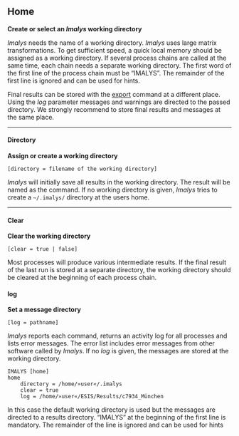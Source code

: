## Home

**Create or select an *Imalys* working directory**

*Imalys* needs the name of a working directory. *Imalys* uses large matrix transformations. To get sufficient speed, a quick local memory should be assigned as a working directory. If several process chains are called at the same time, each chain needs a separate working directory. The first word of the first line of the process chain must be “IMALYS”. The remainder of the first line is ignored and can be used for hints.

Final results can be stored with the [export](11_Export.md) command at a different place. Using the *log* parameter messages and warnings are directed to the passed directory. We strongly recommend to store final results and messages at the same place. 

------

#### Directory

**Assign or create a working directory**

`[directory = filename of the working directory]`

*Imalys* will initially save all results in the working directory. The result will be named as the command. If no working directory is given, *Imalys* tries to create a `~/.imalys/` directory at the users home.

------

#### Clear

**Clear the working directory**

`[clear = true | false]`

Most processes will produce various intermediate results. If the final result of the last run is stored at a separate directory, the working directory should be cleared at the beginning of each process chain.

#### log

**Set a message directory**

`[log = pathname]`

*Imalys* reports each command, returns an activity log for all processes and lists error messages. The error list includes error messages from other software called by *Imalys*. If no *log* is given, the messages are stored at the working directory.

```
IMALYS [home]
home
	directory = /home/»user«/.imalys
	clear = true
	log = /home/»user«/ESIS/Results/c7934_München
```

In this case the default working directory is used but the messages are directed to a results directory. “IMALYS” at the beginning of the first line is mandatory. The remainder of the line is ignored and can be used for hints